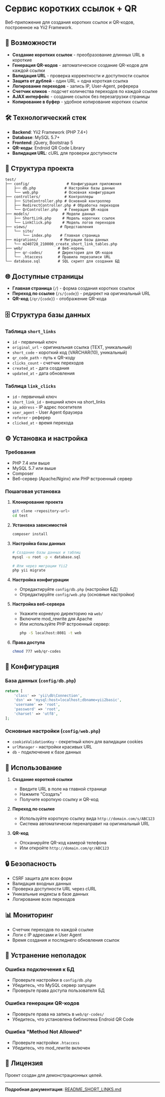 # Сервис коротких ссылок + QR

Веб-приложение для создания коротких ссылок и QR-кодов, построенное на Yii2 Framework.

## 🚀 Возможности

- **Создание коротких ссылок** - преобразование длинных URL в короткие
- **Генерация QR-кодов** - автоматическое создание QR-кодов для каждой ссылки
- **Валидация URL** - проверка корректности и доступности ссылок
- **Защита от дублей** - один URL = одна короткая ссылка
- **Логирование переходов** - запись IP, User-Agent, реферера
- **Счетчик кликов** - подсчет количества переходов по каждой ссылке
- **AJAX интерфейс** - создание ссылок без перезагрузки страницы
- **Копирование в буфер** - удобное копирование коротких ссылок

## 🛠 Технологический стек

- **Backend**: Yii2 Framework (PHP 7.4+)
- **Database**: MySQL 5.7+
- **Frontend**: jQuery, Bootstrap 5
- **QR-коды**: Endroid QR Code Library
- **Валидация URL**: cURL для проверки доступности

## 📁 Структура проекта

```
test/
├── config/                 # Конфигурация приложения
│   ├── db.php             # Настройки базы данных
│   └── web.php            # Основная конфигурация
├── controllers/           # Контроллеры
│   ├── SiteController.php # Основной контроллер
│   ├── RedirectController.php # Обработка переходов
│   └── QrController.php   # Генерация QR-кодов
├── models/               # Модели данных
│   ├── ShortLink.php     # Модель коротких ссылок
│   └── LinkClick.php     # Модель логов переходов
├── views/               # Представления
│   └── site/
│       └── index.php    # Главная страница
├── migrations/          # Миграции базы данных
│   └── m240728_210000_create_short_link_tables.php
├── web/                # Веб-корень
│   ├── qr-codes/       # Директория для QR-кодов
│   └── .htaccess       # Правила перезаписи URL
└── database.sql        # SQL скрипт для создания БД
```

## 🌐 Доступные страницы

- **Главная страница** (`/`) - форма создания коротких ссылок
- **Переход по ссылке** (`/s/{code}`) - редирект на оригинальный URL
- **QR-код** (`/qr/{code}`) - отображение QR-кода

## 🗄 Структура базы данных

### Таблица `short_links`
- `id` - первичный ключ
- `original_url` - оригинальная ссылка (TEXT, уникальный)
- `short_code` - короткий код (VARCHAR(10), уникальный)
- `qr_code_path` - путь к QR-коду
- `clicks_count` - счетчик переходов
- `created_at` - дата создания
- `updated_at` - дата обновления

### Таблица `link_clicks`
- `id` - первичный ключ
- `short_link_id` - внешний ключ на short_links
- `ip_address` - IP адрес посетителя
- `user_agent` - User Agent браузера
- `referer` - реферер
- `clicked_at` - время перехода

## ⚙️ Установка и настройка

### Требования
- PHP 7.4 или выше
- MySQL 5.7 или выше
- Composer
- Веб-сервер (Apache/Nginx) или PHP встроенный сервер

### Пошаговая установка

1. **Клонирование проекта**
   ```bash
   git clone <repository-url>
   cd test
   ```

2. **Установка зависимостей**
   ```bash
   composer install
   ```

3. **Настройка базы данных**
   ```bash
   # Создание базы данных и таблиц
   mysql -u root -p < database.sql
   
   # Или через миграции Yii2
   php yii migrate
   ```

4. **Настройка конфигурации**
   - Отредактируйте `config/db.php` (настройки БД)
   - Отредактируйте `config/web.php` (основные настройки)

5. **Настройка веб-сервера**
   - Укажите корневую директорию на `web/`
   - Включите mod_rewrite для Apache
   - Или используйте PHP встроенный сервер:
     ```bash
     php -S localhost:8081 -t web
     ```

6. **Права доступа**
   ```bash
   chmod 777 web/qr-codes
   ```

## 🔧 Конфигурация

### База данных (`config/db.php`)
```php
return [
    'class' => 'yii\db\Connection',
    'dsn' => 'mysql:host=localhost;dbname=yii2basic',
    'username' => 'root',
    'password' => 'root',
    'charset' => 'utf8',
];
```

### Основные настройки (`config/web.php`)
- `cookieValidationKey` - секретный ключ для валидации cookies
- `urlManager` - настройки красивых URL
- `db` - подключение к базе данных

## 📖 Использование

1. **Создание короткой ссылки**
   - Введите URL в поле на главной странице
   - Нажмите "Создать"
   - Получите короткую ссылку и QR-код

2. **Переход по ссылке**
   - Используйте короткую ссылку вида `http://domain.com/s/ABC123`
   - Система автоматически перенаправит на оригинальный URL

3. **QR-код**
   - Отсканируйте QR-код камерой телефона
   - Или откройте `http://domain.com/qr/ABC123`

## 🔒 Безопасность

- CSRF защита для всех форм
- Валидация входных данных
- Проверка доступности URL через cURL
- Уникальные индексы в базе данных
- Логирование всех переходов

## 📊 Мониторинг

- Счетчик переходов по каждой ссылке
- Логи с IP адресами и User Agent
- Время создания и последнего обновления ссылок

## 🐛 Устранение неполадок

### Ошибка подключения к БД
- Проверьте настройки в `config/db.php`
- Убедитесь, что MySQL сервер запущен
- Проверьте права доступа пользователя БД

### Ошибка генерации QR-кодов
- Проверьте права на запись в `web/qr-codes/`
- Убедитесь, что установлена библиотека Endroid QR Code

### Ошибка "Method Not Allowed"
- Проверьте настройки `.htaccess`
- Убедитесь, что mod_rewrite включен

## 📝 Лицензия

Проект создан для демонстрационных целей.

---

**Подробная документация**: [README_SHORT_LINKS.md](README_SHORT_LINKS.md) 